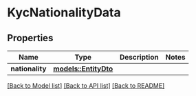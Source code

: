 # KycNationalityData

## Properties

Name | Type | Description | Notes
------------ | ------------- | ------------- | -------------
**nationality** | [**models::EntityDto**](EntityDto.md) |  | 

[[Back to Model list]](../README.md#documentation-for-models) [[Back to API list]](../README.md#documentation-for-api-endpoints) [[Back to README]](../README.md)


